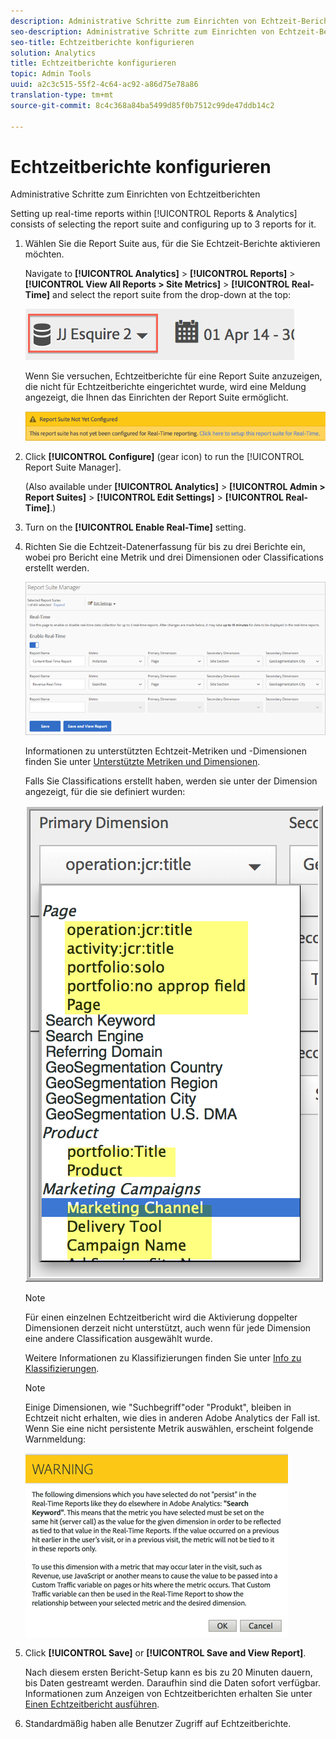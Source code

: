 ```yaml
---
description: Administrative Schritte zum Einrichten von Echtzeit-Berichten
seo-description: Administrative Schritte zum Einrichten von Echtzeit-Berichten
seo-title: Echtzeitberichte konfigurieren
solution: Analytics
title: Echtzeitberichte konfigurieren
topic: Admin Tools
uuid: a2c3c515-55f2-4c64-ac92-a86d75e78a86
translation-type: tm+mt
source-git-commit: 8c4c368a84ba5499d85f0b7512c99de47ddb14c2

---
```



# Echtzeitberichte konfigurieren

Administrative Schritte zum Einrichten von Echtzeitberichten

Setting up real-time reports within [!UICONTROL Reports &amp; Analytics] consists of selecting the report suite and configuring up to 3 reports for it.

1. Wählen Sie die Report Suite aus, für die Sie Echtzeit-Berichte aktivieren möchten.

   Navigate to **[!UICONTROL Analytics]** &gt; **[!UICONTROL Reports]** &gt; **[!UICONTROL View All Reports &gt; Site Metrics]** &gt; **[!UICONTROL Real-Time]** and select the report suite from the drop-down at the top:

   ![](assets/report_suite_selector.png)

   Wenn Sie versuchen, Echtzeitberichte für eine Report Suite anzuzeigen, die nicht für Echtzeitberichte eingerichtet wurde, wird eine Meldung angezeigt, die Ihnen das Einrichten der Report Suite ermöglicht.

   ![](assets/rep_suite_not_set_up.png)

1. Click **[!UICONTROL Configure]** (gear icon) to run the [!UICONTROL Report Suite Manager].

   (Also available under **[!UICONTROL Analytics]** &gt; **[!UICONTROL Admin &gt; Report Suites]** &gt; **[!UICONTROL Edit Settings]** &gt; **[!UICONTROL Real-Time]**.)

1. Turn on the **[!UICONTROL Enable Real-Time]** setting.
1. Richten Sie die Echtzeit-Datenerfassung für bis zu drei Berichte ein, wobei pro Bericht eine Metrik und drei Dimensionen oder Classifications erstellt werden.

   ![](assets/real_time_admin.png)

   Informationen zu unterstützten Echtzeit-Metriken und -Dimensionen finden Sie unter [Unterstützte Metriken und Dimensionen](/help/components/c-real-time-reporting/realtime-metrics.md).

   Falls Sie Classifications erstellt haben, werden sie unter der Dimension angezeigt, für die sie definiert wurden:

   ![](assets/classifications.png)

   >[!NOTE]
   >
   >Für einen einzelnen Echtzeitbericht wird die Aktivierung doppelter Dimensionen derzeit nicht unterstützt, auch wenn für jede Dimension eine andere Classification ausgewählt wurde.

   Weitere Informationen zu Klassifizierungen finden Sie unter [Info zu Klassifizierungen](/help/components/c-classifications2/c-classifications.md).

   >[!NOTE]
   >
   > Einige Dimensionen, wie "Suchbegriff"oder "Produkt", bleiben in Echtzeit nicht erhalten, wie dies in anderen Adobe Analytics der Fall ist. Wenn Sie eine nicht persistente Metrik auswählen, erscheint folgende Warnmeldung:

   ![](assets/warning_dimensions.png)

1. Click **[!UICONTROL Save]** or **[!UICONTROL Save and View Report]**.

   Nach diesem ersten Bericht-Setup kann es bis zu 20 Minuten dauern, bis Daten gestreamt werden. Daraufhin sind die Daten sofort verfügbar. Informationen zum Anzeigen von Echtzeitberichten erhalten Sie unter [Einen Echtzeitbericht ausführen](https://marketing.adobe.com/resources/help/en_US/sc/user/reports_realtime.html).

1. Standardmäßig haben alle Benutzer Zugriff auf Echtzeitberichte.
